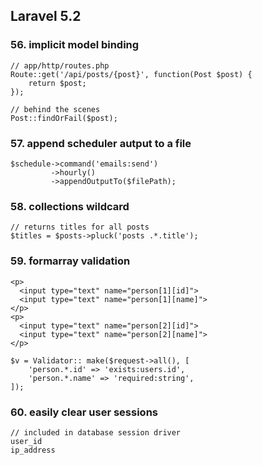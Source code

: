 ## Laravel 5.2

### 56. implicit model binding

```
// app/http/routes.php
Route::get('/api/posts/{post}', function(Post $post) {
    return $post;
});

// behind the scenes
Post::findOrFail($post);
```

### 57. append scheduler autput to a file

```
$schedule->command('emails:send')
         ->hourly()
         ->appendOutputTo($filePath);
```

### 58. collections wildcard

```
// returns titles for all posts
$titles = $posts->pluck('posts .*.title');
```

### 59. formarray validation

```
<p>
  <input type="text" name="person[1][id]">
  <input type="text" name="person[1][name]">
</p>
<p>
  <input type="text" name="person[2][id]">
  <input type="text" name="person[2][name]">
</p>
```

```
$v = Validator:: make($request->all(), [
    'person.*.id' => 'exists:users.id',
    'person.*.name' => 'required:string',
]);
```

### 60. easily clear user sessions

```
// included in database session driver
user_id
ip_address
```
